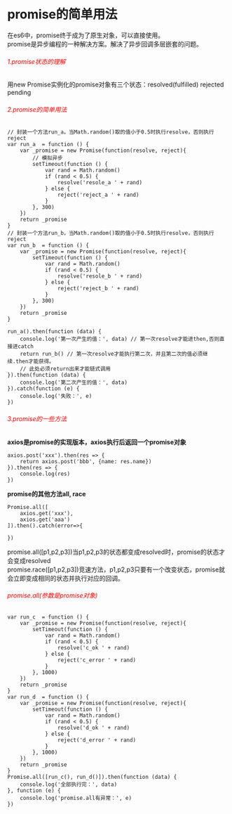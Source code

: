# promise的简单用法

在es6中，promise终于成为了原生对象，可以直接使用。<br>
promise是异步编程的一种解决方案。解决了异步回调多层嵌套的问题。<br>
###### <font color=red>1.promise状态的理解</font>
用new Promise实例化的promise对象有三个状态：resolved(fulfilled) rejected pending

###### <font color=red>2.promise的简单用法</font>

```
// 封装一个方法run_a，当Math.random()取的值小于0.5时执行resolve，否则执行reject
var run_a  = function () {
    var _promise = new Promise(function(resolve, reject){
        // 模拟异步
        setTimeout(function () {
            var rand = Math.random()
            if (rand < 0.5) {
                resolve('resole_a ' + rand)
            } else {
                reject('reject_a ' + rand)
            }
        }, 300)
    })
    return _promise
}
// 封装一个方法run_b，当Math.random()取的值小于0.5时执行resolve，否则执行reject
var run_b  = function () {
    var _promise = new Promise(function(resolve, reject){
        setTimeout(function () {
            var rand = Math.random()
            if (rand < 0.5) {
                resolve('resole_b ' + rand)
            } else {
                reject('reject_b ' + rand)
            }
        }, 300)
    })
    return _promise
}

run_a().then(function (data) {
    console.log('第一次产生的值：', data) // 第一次resolve才能进then,否则直接进catch
    return run_b() // 第一次resolve才能执行第二次，并且第二次的值必须继续.then才能获得。
    // 此处必须return出来才能链式调用
}).then(function (data) {
    console.log('第二次产生的值：', data)
}).catch(function (e) {
    console.log('失败：', e)
})
```
###### <font color=red>3.promise的一些方法</font>

**axios是promise的实现版本，axios执行后返回一个promise对象**

```
axios.post('xxx').then(res => {
    return axios.post('bbb', {name: res.name})
}).then(res => {
    console.log(res)
})
```

**promise的其他方法all, race**

```
Promise.all([
    axios.get('xxx'),
    axios.get('aaa')
]).then().catch(error=>{
    
})
```
promise.all([p1,p2,p3])当p1,p2,p3的状态都变成resolved时，promise的状态才会变成resolved<br>
promise.race([p1,p2,p3])竞速方法，p1,p2,p3只要有一个改变状态，promise就会立即变成相同的状态并执行对应的回调。


###### <font color=red>promise.all(参数是promise对象)</font>

```
var run_c  = function () {
    var _promise = new Promise(function(resolve, reject){
        setTimeout(function () {
            var rand = Math.random()
            if (rand < 0.5) {
                resolve('c_ok ' + rand)
            } else {
                reject('c_error ' + rand)
            }
        }, 1000)
    })
    return _promise
}
var run_d  = function () {
    var _promise = new Promise(function(resolve, reject){
        setTimeout(function () {
            var rand = Math.random()
            if (rand < 0.5) {
                resolve('d_ok ' + rand)
            } else {
                reject('d_error ' + rand)
            }
        }, 1000)
    })
    return _promise
}
Promise.all([run_c(), run_d()]).then(function (data) {
    console.log('全部执行完：', data)
}, function (e) {
    console.log('promise.all有异常：', e)
})
```
